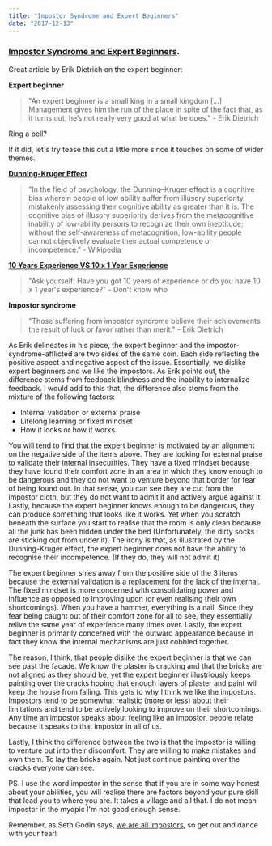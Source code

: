 ```yaml
---
title: "Impostor Syndrome and Expert Beginners"
date: "2017-12-13"
---
```


### [Impostor Syndrome and Expert Beginners](https://www.daedtech.com/impostor-syndrome-and-expert-beginners/).

Great article by Erik Dietrich on the expert beginner:

**Expert beginner**

<blockquote>"An expert beginner is a small king in a small kingdom [...] Management gives him the run of the place in spite of the fact that, as it turns out, he’s not really very good at what he does." - Erik Dietrich</blockquote>

Ring a bell?

If it did, let's try tease this out a little more since it touches on some of wider themes.

**[Dunning-Kruger Effect](https://en.wikipedia.org/wiki/Dunning%E2%80%93Kruger_effect)**

<blockquote>"In the field of psychology, the Dunning–Kruger effect is a cognitive bias wherein people of low ability suffer from illusory superiority, mistakenly assessing their cognitive ability as greater than it is. The cognitive bias of illusory superiority derives from the metacognitive inability of low-ability persons to recognize their own ineptitude; without the self-awareness of metacognition, low-ability people cannot objectively evaluate their actual competence or incompetence." - Wikipedia</blockquote>

**[10 Years Experience VS 10 x 1 Year Experience](https://news.ycombinator.com/item?id=4627373)**

<blockquote>"Ask yourself: Have you got 10 years of experience or do you have 10 x 1 year's experience?" - Don't know who</blockquote>

**Impostor syndrome**

<blockquote>"Those suffering from impostor syndrome believe their achievements the result of luck or favor rather than merit." - Erik Dietrich</blockquote>

As Erik delineates in his piece, the expert beginner and the impostor-syndrome-afflicted are two sides of the same coin. Each side reflecting the positive aspect and negative aspect of the issue. Essentially, we dislike expert beginners and we like the impostors. As Erik points out, the difference stems from feedback blindness and the inability to internalize feedback. I would add to this that, the difference also stems from the mixture of the following factors:

* Internal validation or external praise
* Lifelong learning or fixed mindset
* How it looks or how it works

You will tend to find that the expert beginner is motivated by an alignment on the negative side of the items above. They are looking for external praise to validate their internal insecurities. They have a fixed mindset because they have found their comfort zone in an area in which they know enough to be dangerous and they do not want to venture beyond that border for fear of being found out. In that sense, you can see they are cut from the impostor cloth, but they do not want to admit it and actively argue against it. Lastly, because the expert beginner knows enough to be dangerous, they can produce something that looks like it works. Yet when you scratch beneath the surface you start to realise that the room is only clean because all the junk has been hidden under the bed (Unfortunately, the dirty socks are sticking out from under it). The irony is that, as illustrated by the Dunning-Kruger effect, the expert beginner does not have the ability to recognise their incompetence. (If they do, they will not admit it)

The expert beginner shies away from the positive side of the 3 items because the external validation is a replacement for the lack of the internal. The fixed mindset is more concerned with consolidating power and influence as opposed to improving upon (or even realising their own shortcomings). When you have a hammer, everything is a nail. Since they fear being caught out of their comfort zone for all to see, they essentially relive the same year of experience many times over. Lastly, the expert beginner is primarily concerned with the outward appearance because in fact they know the internal mechanisms are just cobbled together.

The reason, I think, that people dislike the expert beginner is that we can see past the facade. We know the plaster is cracking and that the bricks are not aligned as they should be, yet the expert beginner illustriously keeps painting over the cracks hoping that enough layers of plaster and paint will keep the house from falling. This gets to why I think we like the impostors. Impostors tend to be somewhat realistic (more or less) about their limitations and tend to be actively looking to improve on their shortcomings. Any time an impostor speaks about feeling like an impostor, people relate because it speaks to that impostor in all of us.

Lastly, I think the difference between the two is that the impostor is willing to venture out into their discomfort. They are willing to make mistakes and own them. To lay the bricks again. Not just continue painting over the cracks everyone can see.

PS. I use the word impostor in the sense that if you are in some way honest about your abilities, you will realise there are factors beyond your pure skill that lead you to where you are. It takes a village and all that. I do not mean impostor in the myopic I'm not good enough sense.

Remember, as Seth Godin says, [we are all impostors](http://sethgodin.typepad.com/seths_blog/2017/10/imposter-syndrome.html), so get out and dance with your fear!